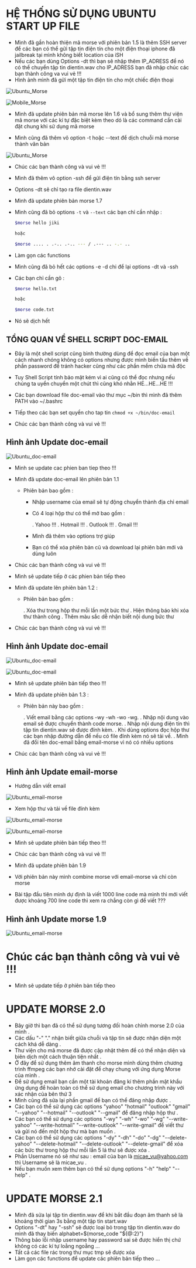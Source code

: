 # <LAPTOP>  HỆ THỐNG SỬ DỤNG UBUNTU START UP FILE 

- Mình đã gần hoàn thiện mã morse với phiên bản 1.5 là thêm SSH server để các bạn có thể gửi tập tin điện tín cho một điện thoại iphone đã jailbreak tại mình không biết location của iSH
- Nếu các bạn dùng Options -dt thì bạn sẽ nhập thêm IP_ADRESS để nó có thể chuyển tập tin dientin.wav cho IP_ADRESS bạn đã nhập chúc các bạn thành công va vui vẻ !!!
- Hình ảnh mình đã gửi một tập tin điện tín cho một chiếc điện thoại

![Ubuntu_Morse](https://github.com/Jikileo/Jigit/blob/master/Misc/U_morse.png)

![Mobile_Morse](https://github.com/Jikileo/Jigit/blob/master/Misc/M_morse.png)

- Mình đã update phiên bản mã morse lên 1.6 và bổ sung thêm thư viện mã morse với các kí tự đặc biệt kèm theo dó là các command cần cài đặt chung khi sử dụng mã morse

- Mình cũng đã thêm vô option -t hoặc --text để dịch chuỗi mã morse thành văn bản

![Ubuntu_Morse](https://github.com/Jikileo/Jigit/blob/master/Misc/U_morse1.png)

- Chúc các bạn thành công và vui vẻ !!!

- Mình đã thêm vô option -ssh để gửi điện tín bằng ssh server
- Options -dt sẽ chỉ tạo ra file dientin.wav

- Mình đã update phiên bản morse 1.7
- Mình cũng đã bỏ options `-t` và `--text` các bạn chỉ cần nhập :
    ```bash
    $morse hello jiki

    hoặc
    
    $morse .... . .-.. .-.. --- / .--- .. -.- ..
    ```
- Làm gọn các functions
- Mình cũng đã bỏ hết các options -e -d chi để lại options -dt và -ssh
- Các bạn chỉ cần gõ :
    ```bash
    $morse hello.txt

    hoặc

    $morse code.txt
    ```
- Nó sẽ dịch hết

## TỔNG QUAN VỀ SHELL SCRIPT DOC-EMAIL

- Đây là một shell script cũng bình thường dùng để đọc email của bạn một cách nhanh chóng không có options nhưng được mình biến tấu thêm về phần password để tránh hacker cũng như các phần mềm chứa mã độc 
- Tuy Shell Script tính bảo mật kém vì ai cũng có thể đọc nhưng nếu chúng ta uyển chuyển một chút thì cũng khó nhằn HE...HE...HE !!!
- Các bạn download file doc-email vào thư mục ~/bin thì mình đã thêm PATH vào ~/.bashrc
- Tiếp theo các bạn set quyền cho tap tin
`chmod +x ~/bin/doc-email`

- Chúc các bạn thành công và vui vẻ !!!

## Hình ảnh Update doc-email

![Ubuntu_doc-email](https://github.com/Jikileo/Jigit/blob/master/Misc/U_doc-email.png)

- Minh se update cac phien ban tiep theo !!!

- Mình đã update doc-email lên phiên bản 1.1
    - Phiên bản bao gồm :

        - Nhập username của email sẽ tự động chuyển thành địa chỉ email
        - Có 4 loại hộp thư có thể mở bao gồm :

            . Yahoo !!!
            . Hotmail !!!
            . Outlook !!!
            . Gmail !!!

        - Mình đã thêm vào options trợ giúp
        - Bạn có thể xóa phiên bản cũ và download lại phiên bản mới và dùng luôn

- Chúc các bạn thành công và vui vẻ !!!
- Mình sẽ update tiếp ở các phien bản tiếp theo

- Mình đã update lên phiên bản 1.2 :

    - Phiên bản bao gồm :

      . Xóa thư trong hộp thư mỗi lần một bức thư
      . Hiện thông báo khi xóa thư thành công
      . Thêm màu sắc dễ nhận biết nội dung bức thư

- Chúc các bạn thành công và vui vẻ !!!

## Hình ảnh Update doc-email

![Ubuntu_doc-email](https://github.com/Jikileo/Jigit/blob/master/Misc/U_doc-email1.png)

![Ubuntu_doc-email](https://github.com/Jikileo/Jigit/blob/master/Misc/U_doc-email2.png)

- Mình sẽ update phiên bản tiếp theo !!!

- Mình đã update phiên bản 1.3 :

    - Phiên bản này bao gồm :

        . Viết email bằng các options -wy -wh -wo -wg.
        . Nhập nội dung vào email sẽ được chuyển thành code morse.
        . Nhập nội dung điện tín thì tập tin dientin.wav sẽ được đính kèm.
        . Khi dùng options đọc hộp thư các bạn nhập đường dẫn để nếu có file đính kèm nó sẽ tải về.
        . Mình đã đổi tên doc-email bằng email-morse vì nó có nhiều options

- Chúc các bạn thành công và vui vẻ !!!

## Hình ảnh Update email-morse

- Hướng dẫn viết email

![Ubuntu_email-morse](https://github.com/Jikileo/Jigit/blob/master/Misc/U_email-morse.png)

- Xem hộp thư và tải về file đính kèm

![Ubuntu_email-morse](https://github.com/Jikileo/Jigit/blob/master/Misc/U_email-morse1.png)

![Ubuntu_email-morse](https://github.com/Jikileo/Jigit/blob/master/Misc/U_email-morse2.png)

- Mình sẽ update phiên bản tiếp theo !!!
- Chúc các bạn thành công và vui vẻ !!!

- Mình đã update phiên bản 1.9
- Với phiên bản này mình combine morse với email-morse và chỉ còn morse
- Bài tập đầu tiên mình dự định là viết 1000 line code mà mình thì mới viết được khoảng 700 line code thì xem ra chẳng còn gì để viết ???

## Hình ảnh Update morse 1.9

![Ubuntu_email-morse](https://github.com/Jikileo/Jigit/blob/master/Misc/U_morse2.png)

# Chúc các bạn thành công và vui vẻ !!!
- Mình sẽ update tiếp ở phiên bản tiếp theo

# UPDATE MORSE 2.0

- Bây giờ thì bạn đã có thể sử dụng tương đối hoàn chỉnh morse 2.0 của mình .
- Các dấu "-" "." nhận biết giữa chuỗi và tập tin sẽ được nhận diện một cách khá dễ dàng .
- Thư viện cho mã morse đã được cập nhật thêm để có thể nhận diện và biên dịch một cách thuận tiện nhất .
- Ở đây để sử dụng thêm âm thanh cho morse mình dùng thêm chương trình ffmpeg các bạn nhớ cài đặt để chạy chung với ứng dụng Morse của mình .
- Để sử dụng email bạn cần một tài khoản đăng kí thêm phần mật khẩu ứng dụng để hoàn toàn có thể sử dụng email cho chương trình này với xác nhận của bên thứ 3 
- Mình cũng đã sửa lại phần gmail để bạn có thể đăng nhập được .
- Các bạn có thể sử dụng các options "yahoo" "hotmail" "outlook" "gmail" "--yahoo" "--hotmail" "--outlook" "--gmail" để đăng nhập hộp thư .
- Các bạn có thể sử dụng các options "-wy" "-wh" "-wo" "-wg" "--write-yahoo" "--write-hotmail" "--write-outlook" "--write-gmail" để viết thư và gửi nó đến một hộp thư mà bạn muốn .
- Các bạn có thể sử dụng các options "-dy" "-dh" "-do" "-dg" "--delete-yahoo" "--delete-hotmail" "--delete-outlook" "--delete-gmail" để xóa các bức thư trong hộp thư mỗi lần 5 lá thư sẽ được xóa .
- Phần Username nó sẽ như sau : email của bạn là micae_vu@yahoo.com thì Username sẽ là micae_vu .
- Nếu bạn muốn xem thêm bạn có thể sử dụng options "-h" "help" "--help" .

# UPDATE MORSE 2.1

- Mình đã sửa lại tập tin dientin.wav để khi bắt đầu đoạn âm thanh sẽ là khoảng thời gian 3s bằng một tập tin start.wav
- Options "-dt" hay "-ssh" sẽ được loại bỏ trong tập tin dientin.wav do mình đã thay biến alphabet=$(morse_code "${@:2}")
- Thông báo lỗi nhập username hay password sai sẽ được hiển thị chứ không có các kí tự loằng ngoằng ...
- Tất cả các file rác trong thư mục tmp sẽ được xóa 
- Làm gọn các functions để update các phiên bản tiếp theo ...


